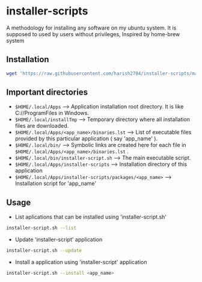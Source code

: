 # installer-scripts
A methodology for installing any software on my ubuntu system. It is supposed to used by users without privileges, Inspired by home-brew system

## Installation
```bash
wget 'https://raw.githubusercontent.com/harish2704/installer-scripts/master/installer.sh' -O - | sh
```

## Important directories

* ```$HOME/.local/Apps```  --> Application installation root directory. It is like C://ProgramFiles in Windows.
* ```$HOME/.local/installTmp``` --> Temporary directory where all installation files are downloaded.
* ```$HOME/.local/Apps/<app_name>/binaries.lst``` --> List of executable files provided by this particular application ( say 'app_name' ).
* ```$HOME/.local/bin/``` --> Symbolic links are created here for each file in ```$HOME/.local/Apps/<app_name>/binaries.lst``` .
* ```$HOME/.local/bin/installer-script.sh``` -->  The main executable script.
* ```$HOME/.local/Apps/installer-scripts``` -->  Installation directory of this application
* ```$HOME/.local/Apps/installer-scripts/packages/<app_name>``` --> Installation script for 'app_name'

## Usage

* List aplications that can be installed using 'installer-script.sh'
```bash
installer-script.sh --list
```

* Update 'installer-script' application
```bash
installer-script.sh --update
```

* Install a application using 'installer-script' application
```bash
installer-script.sh --install <app_name>
```
